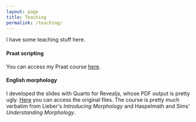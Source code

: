 ```yaml
---
layout: page
title: Teaching
permalink: /teaching/
---
```


I have some teaching stuff here.

#### Praat scripting

You can access my Praat course [here](praatcourse/index.html).

#### English morphology

I developed the slides with Quarto for Revealjs, whose PDF output is pretty ugly. [Here](morphology.html) you can access the original files. The course is pretty much verbatim from Lieber's _Introducing Morphology_ and Haspelmath and Sims' _Understanding Morphology_.


